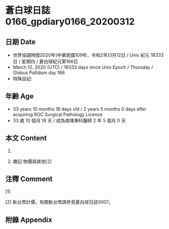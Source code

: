 # 蒼白球日誌0166_gpdiary0166_20200312 #

## 日期 Date ##

* 世界協調時間2020年(中華民國109年，令和2年)3月12日 / Unix 紀元 18333 日 / 星期四 / 蒼白球紀元第166日
* March 12, 2020 (UTC) / 18333 days since Unix Epoch / Thursday / Globus Pallidum day 166
* 特殊註記:

## 年齡 Age ##

* 33 years 10 months 18 days old / 2 years 5 months 0 days after acquiring ROC Surgical Pathology Licence
* 33 歲 10 個月 18 天 / 成為病理專科醫師 2 年 5 個月 0 天

## 本文 Content ##

1. 

    
2. 雜記:物價與其他[2]

    

## 注釋 Comment ##

[1] 


[2] 新台幣計價。有關新台幣請參見蒼白球日誌0007。



## 附錄 Appendix ##

